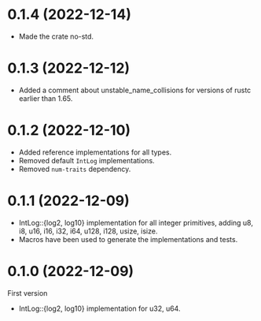# 0.1.4 (2022-12-14)

- Made the crate no-std.

# 0.1.3 (2022-12-12)

- Added a comment about unstable_name_collisions for versions of rustc earlier than 1.65.

# 0.1.2 (2022-12-10)

- Added reference implementations for all types.
- Removed default `IntLog` implementations.
- Removed `num-traits` dependency.

# 0.1.1 (2022-12-09)

- IntLog::{log2, log10} implementation for all integer primitives, adding u8, i8, u16, i16, i32, i64, u128, i128, usize, isize.
- Macros have been used to generate the implementations and tests.

# 0.1.0 (2022-12-09)

First version

- IntLog::{log2, log10} implementation for u32, u64.